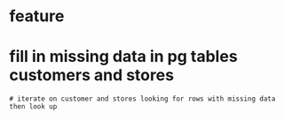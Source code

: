 # feature
# fill in missing data in pg tables customers and stores
    # iterate on customer and stores looking for rows with missing data then look up